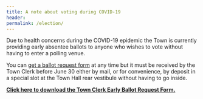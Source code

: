 ```yaml
---
title: A note about voting during COVID-19
header:
permalink: /election/
---
```


Due to health concerns during the COVID-19 epidemic 
the Town is currently providing early absentee ballots to anyone 
who wishes to vote without having to enter a polling venue. 

You can [get a ballot request form][ballot request form]
at any time but it must be received by the Town Clerk before June 30 either by mail, or for convenience, 
by deposit in a special slot at the Town Hall rear vestibule without having to go inside.

[**Click here to download the Town Clerk Early Ballot Request Form.**][ballot request form]

[ballot request form]: https://www.rockportma.gov/sites/rockportma/files/news/2020-municipal-early-ballot-application.pdf

<!--- The State has made allowances for the Local Election. You can vote early or absentee because of this current pandemic. 
All you need to do is one of the following:
Write a short note to the Town Clerk asking for a ballot for this Local Election.
Fill out the appropriate form available on the website or at the back vestibule of Town Hall.
Unable to write a letter or fill out a form, let someone else fill it out.
Your signature or mark on the form or letter is necessary for the Town Clerk to mail you a ballot. --->

